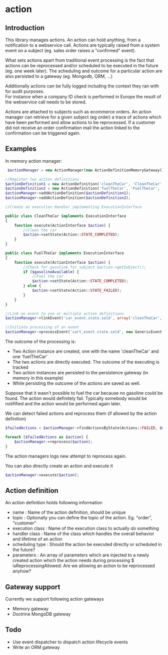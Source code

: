 action
======

## Introduction

This library manages actions.  An action can hold anything, from a notification to a webservice call.
Actions are typically raised from a system event on a subject (eg. sales order raises a "confirmed" event).

What sets actions apart from traditional event processing is the fact that
actions can be reprocessed and/or scheduled to be executed in the future (eg. one week later).  The scheduling and outcome for a particular action are also persisted to a gateway (eg. Mongodb, ORM, ...)

Additionally actions can be fully logged including the context they ran with for audit purposes.  
For instance when a company ID check is performed in Europe the result of the webservice call needs to be stored.

Actions are attached to subjects such as ecommerce orders.  An action manager can retrieve for a given subject (eg order) a trace of actions which have been performed and allow actions to be reprocessed.
If a customer did not receive an order confirmation mail the action linked to the confirmation can be triggered again.

## Examples

In memory action manager:

```php
 $actionManager = new ActionManager(new ActionDefinitionMemoryGateway(), new EventDispatcher());

//Register two action definitions
$actionDefinition1 = new ActionDefinition('cleanTheCar', 'CleanTheCar', 'car');
$actionDefinition2 = new ActionDefinition('fuelTheCar', 'FuelTheCar', 'car');
$actionManager->addActionDefinition($actionDefinition1);
$actionManager->addActionDefinition($actionDefinition2);

//Create an execution Handler implementing ExecutionInterface

public class CleanTheCar implements ExecutionInterface
{
    function execute(ActionInterface $action) {
        //Clean the car
        $action->setState(Action::STATE_COMPLETED);
    }
}

public class FuelTheCar implements ExecutionInterface
{
    function execute(ActionInterface $action) {
        //Check for gasoline for subject $action->getSubject();
        if ($gasolineAvailable) {
            //Fuel the car
            $action->setState(Action::STATE_COMPLETED);
        } else {
            $action->setState(Action::STATE_FAILED);
        }
    }
}

//Link an event to one or multiple action definitions
$actionManager->linkEvent('car_event.state.sold', array('cleanTheCar', 'fuelTheCar'));

//Initiate processing of an event
$actionManager->processEvent('cart_event.state.sold', new GenericEvent($myCar));
```
The outcome of the processing is:
* Two Action instance are created, one with the name 'cleanTheCar' and one 'fuelTheCar'
* The two actions are directly executed.  The outcome of the executing is tracked
* Two action instances are persisted to the persistence gateway (in memory in this example)
* While persisting the outcome of the actions are saved as well.

Suppose that it wasn't possible to fuel the car because no gasoline could be found.  The action would definitely fail.
Typically somebody would be notifified and the action would be performed again later.

We can detect failed actions and reprocess them (if allowed by the action definition)

```php
$failedActions = $actionManager->findActionsByState(Actions::FAILED, $myCar);

foreach ($failedActions as $action) {
    $actionManager->reprocess($action);
}
```
The action managers logs new attempt to reprocess again.

You can also directly create an action and execute it

```php
$actionManager->execute($action);
```

## Action definition

An action definition holds following information

* name : Name of the action definition, should be unique
* topic : Optionally you can define the topic of the action. Eg. "order", "customer"
* execution class : Name of the execution class to actually *do* something
* handler class : Name of the class which handles the overall behavior and lifetime of an action
* scheduling type : Should the action be executed directly or scheduled in the future?
* parameters : An array of parameters which are injected to a newly created action which the action needs during processing
$ isReprocessingAllowed:  Are we allowing an action to be reprocessed anyhow?


## Gateway support

Currently we support following action gateways

* Memory gateway
* Doctrine MongoDB gateway


## Todo

* Use event dispatcher to dispatch action lifecycle events
* Write an ORM gateway
